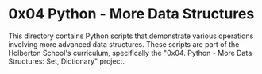 # 0x04 Python - More Data Structures

This directory contains Python scripts that demonstrate various operations involving more advanced data structures. These scripts are part of the Holberton School's curriculum, specifically the "0x04. Python - More Data Structures: Set, Dictionary" project.
